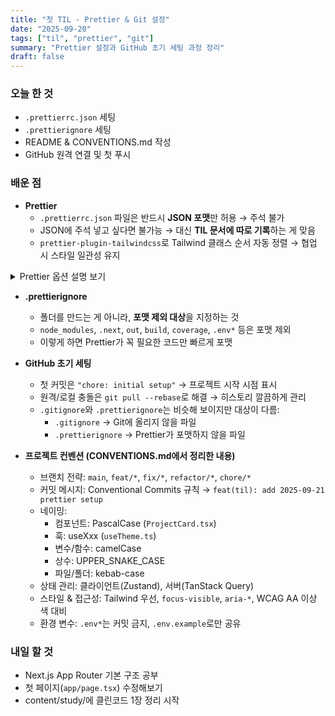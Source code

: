 ```yaml
---
title: "첫 TIL - Prettier & Git 설정"
date: "2025-09-20"
tags: ["til", "prettier", "git"]
summary: "Prettier 설정과 GitHub 초기 세팅 과정 정리"
draft: false
---
```


### 오늘 한 것
- `.prettierrc.json` 세팅
- `.prettierignore` 세팅
- README & CONVENTIONS.md 작성
- GitHub 원격 연결 및 첫 푸시

### 배운 점
- **Prettier**
  - `.prettierrc.json` 파일은 반드시 **JSON 포맷**만 허용 → 주석 불가  
  - JSON에 주석 넣고 싶다면 불가능 → 대신 **TIL 문서에 따로 기록**하는 게 맞음  
  - `prettier-plugin-tailwindcss`로 Tailwind 클래스 순서 자동 정렬 → 협업 시 스타일 일관성 유지
<details>
  <summary>Prettier 옵션 설명 보기</summary>
- **`singleQuote: true`**
  - 문자열을 `"큰따옴표"` 대신 `'작은따옴표'`로 통일
  - JS/TS 코드에서 문자열 작성 시 스타일 일관성 유지
  - 예) `"Hello"` → `'Hello'`

- **`semi: true`**
  - 모든 문장 끝에 `;`(세미콜론) 자동 추가
  - 세미콜론 누락으로 인한 의도치 않은 버그 방지
  - 협업 시 코드 종료 지점이 명확해짐

- **`trailingComma: "all"`**
  - 객체/배열/함수 매개변수 마지막에도 쉼표 붙임
  - Git diff에서 마지막 줄 변경 여부만 표시돼 변경 내역이 깔끔해짐
  - 예)
    ```js
    const arr = [
      "a",
      "b", // ← 마지막에도 쉼표
    ];
    ```

- **`printWidth: 100`**
  - 한 줄에 허용하는 최대 길이 = 100자
  - 너무 긴 코드 줄을 자동으로 개행해서 가독성 확보

- **`tabWidth: 2`**
  - 들여쓰기 크기 = 공백 2칸
  - 코드 전체의 인덴트 크기를 맞춰서 일관성 유지

- **`plugins: ["prettier-plugin-tailwindcss"]`**
  - Tailwind 클래스 순서를 자동 정렬
  - 불규칙하게 작성해도 알파벳 순으로 정리돼 협업 시 충돌 줄어듦
  - 예)
    ```html
    <div class="text-lg bg-blue-500 px-4 py-2">
    ```
    → 저장 후
    ```html
    <div class="bg-blue-500 px-4 py-2 text-lg">
    ```
</details>

- **.prettierignore**
  - 폴더를 만드는 게 아니라, **포맷 제외 대상**을 지정하는 것  
  - `node_modules`, `.next`, `out`, `build`, `coverage`, `.env*` 등은 포맷 제외  
  - 이렇게 하면 Prettier가 꼭 필요한 코드만 빠르게 포맷

- **GitHub 초기 세팅**
  - 첫 커밋은 `"chore: initial setup"` → 프로젝트 시작 시점 표시  
  - 원격/로컬 충돌은 `git pull --rebase`로 해결 → 히스토리 깔끔하게 관리  
  - `.gitignore`와 `.prettierignore`는 비슷해 보이지만 대상이 다름:
    - `.gitignore` → Git에 올리지 않을 파일
    - `.prettierignore` → Prettier가 포맷하지 않을 파일

- **프로젝트 컨벤션 (CONVENTIONS.md에서 정리한 내용)**
  - 브랜치 전략: `main`, `feat/*`, `fix/*`, `refactor/*`, `chore/*`  
  - 커밋 메시지: Conventional Commits 규칙 → `feat(til): add 2025-09-21 prettier setup`  
  - 네이밍:  
    - 컴포넌트: PascalCase (`ProjectCard.tsx`)  
    - 훅: useXxx (`useTheme.ts`)  
    - 변수/함수: camelCase  
    - 상수: UPPER_SNAKE_CASE  
    - 파일/폴더: kebab-case  
  - 상태 관리: 클라이언트(Zustand), 서버(TanStack Query)  
  - 스타일 & 접근성: Tailwind 우선, `focus-visible`, `aria-*`, WCAG AA 이상 색 대비  
  - 환경 변수: `.env*`는 커밋 금지, `.env.example`로만 공유

### 내일 할 것
- Next.js App Router 기본 구조 공부
- 첫 페이지(`app/page.tsx`) 수정해보기
- content/study/에 클린코드 1장 정리 시작
